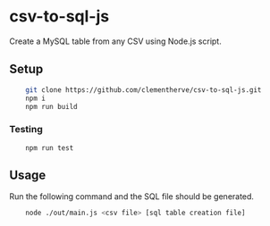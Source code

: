 # csv-to-sql-js
Create a MySQL table from any CSV using Node.js script.

## Setup

```bash
    git clone https://github.com/clementherve/csv-to-sql-js.git
    npm i
    npm run build
```

### Testing
```
    npm run test
```

## Usage

Run the following command and the SQL file should be generated.

```bash
    node ./out/main.js <csv file> [sql table creation file]
```